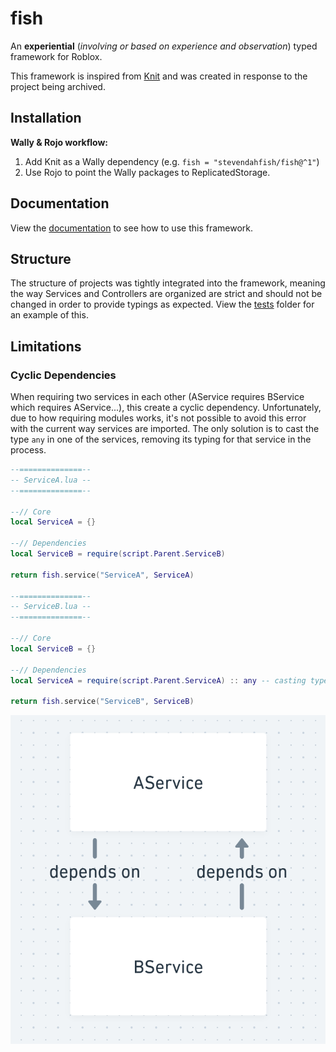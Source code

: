 # fish
An **experiential** (*involving or based on experience and observation*) typed framework for Roblox.

This framework is inspired from [Knit](https://github.com/Sleitnick/Knit) and was created in response to the project being archived.
## Installation
**Wally & Rojo workflow:**
1. Add Knit as a Wally dependency (e.g. `fish = "stevendahfish/fish@^1"`)
1. Use Rojo to point the Wally packages to ReplicatedStorage.
## Documentation
View the [documentation](https://stevendahfish.github.io/fish/) to see how to use this framework.
## Structure
The structure of projects was tightly integrated into the framework, meaning the way Services and Controllers are organized are strict and should not be changed in order to provide typings as expected. View the [tests](https://github.com/StevenDahFish/fish/blob/master/tests) folder for an example of this.
## Limitations
### Cyclic Dependencies
When requiring two services in each other (AService requires BService which requires AService...), this create a cyclic dependency. Unfortunately, due to how requiring modules works, it's not possible to avoid this error with the current way services are imported. The only solution is to cast the type `any` in one of the services, removing its typing for that service in the process.

```lua
--==============--
-- ServiceA.lua --
--==============--

--// Core
local ServiceA = {}

--// Dependencies
local ServiceB = require(script.Parent.ServiceB)

return fish.service("ServiceA", ServiceA)

--==============--
-- ServiceB.lua --
--==============--

--// Core
local ServiceB = {}

--// Dependencies
local ServiceA = require(script.Parent.ServiceA) :: any -- casting type "any"

return fish.service("ServiceB", ServiceB)
```

![A flowchart showcasing how cyclic dependencies cause an issue.](cyclic_dependency.png)